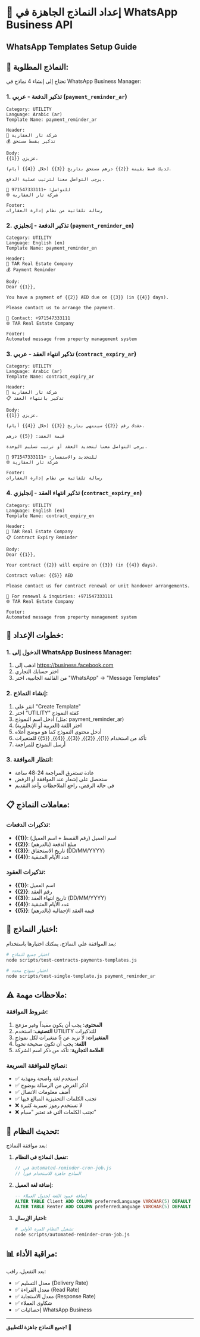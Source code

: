 # 📱 إعداد النماذج الجاهزة في WhatsApp Business API
## WhatsApp Templates Setup Guide

## 🎯 النماذج المطلوبة:

تحتاج إلى إنشاء 4 نماذج في WhatsApp Business Manager:

### 1. تذكير الدفعة - عربي (`payment_reminder_ar`)
```
Category: UTILITY
Language: Arabic (ar)
Template Name: payment_reminder_ar

Header: 
🏢 شركة تار العقارية
💰 تذكير بقسط مستحق

Body:
عزيزي {{1}}،

لديك قسط بقيمة {{2}} درهم مستحق بتاريخ {{3}} (خلال {{4}} أيام).

يرجى التواصل معنا لترتيب عملية الدفع.

📱 للتواصل: +971547333111
🌐 شركة تار العقارية

Footer:
رسالة تلقائية من نظام إدارة العقارات
```

### 2. تذكير الدفعة - إنجليزي (`payment_reminder_en`)
```
Category: UTILITY
Language: English (en)
Template Name: payment_reminder_en

Header:
🏢 TAR Real Estate Company
💰 Payment Reminder

Body:
Dear {{1}},

You have a payment of {{2}} AED due on {{3}} (in {{4}} days).

Please contact us to arrange the payment.

📱 Contact: +971547333111
🌐 TAR Real Estate Company

Footer:
Automated message from property management system
```

### 3. تذكير انتهاء العقد - عربي (`contract_expiry_ar`)
```
Category: UTILITY
Language: Arabic (ar)
Template Name: contract_expiry_ar

Header:
🏢 شركة تار العقارية
📋 تذكير بانتهاء العقد

Body:
عزيزي {{1}}،

عقدك رقم {{2}} سينتهي بتاريخ {{3}} (خلال {{4}} أيام).

قيمة العقد: {{5}} درهم

يرجى التواصل معنا لتجديد العقد أو ترتيب تسليم الوحدة.

📱 للتجديد والاستفسار: +971547333111
🌐 شركة تار العقارية

Footer:
رسالة تلقائية من نظام إدارة العقارات
```

### 4. تذكير انتهاء العقد - إنجليزي (`contract_expiry_en`)
```
Category: UTILITY
Language: English (en)
Template Name: contract_expiry_en

Header:
🏢 TAR Real Estate Company
📋 Contract Expiry Reminder

Body:
Dear {{1}},

Your contract {{2}} will expire on {{3}} (in {{4}} days).

Contract value: {{5}} AED

Please contact us for contract renewal or unit handover arrangements.

📱 For renewal & inquiries: +971547333111
🌐 TAR Real Estate Company

Footer:
Automated message from property management system
```

## 🔧 خطوات الإعداد:

### 1. الدخول إلى WhatsApp Business Manager:
1. اذهب إلى https://business.facebook.com
2. اختر حسابك التجاري
3. من القائمة الجانبية، اختر "WhatsApp" → "Message Templates"

### 2. إنشاء النماذج:
1. انقر على "Create Template"
2. اختر "UTILITY" كفئة النموذج
3. أدخل اسم النموذج (مثل: payment_reminder_ar)
4. اختر اللغة (العربية أو الإنجليزية)
5. أدخل محتوى النموذج كما هو موضح أعلاه
6. تأكد من استخدام {{1}}, {{2}}, {{3}}, {{4}}, {{5}} للمتغيرات
7. أرسل النموذج للمراجعة

### 3. انتظار الموافقة:
- عادة تستغرق المراجعة 24-48 ساعة
- ستحصل على إشعار عند الموافقة أو الرفض
- في حالة الرفض، راجع الملاحظات وأعد التقديم

## 📋 معاملات النماذج:

### تذكيرات الدفعات:
- **{{1}}**: اسم العميل (رقم القسط + اسم العميل)
- **{{2}}**: مبلغ الدفعة (بالدرهم)
- **{{3}}**: تاريخ الاستحقاق (DD/MM/YYYY)
- **{{4}}**: عدد الأيام المتبقية

### تذكيرات العقود:
- **{{1}}**: اسم العميل
- **{{2}}**: رقم العقد
- **{{3}}**: تاريخ انتهاء العقد (DD/MM/YYYY)
- **{{4}}**: عدد الأيام المتبقية
- **{{5}}**: قيمة العقد الإجمالية (بالدرهم)

## 🧪 اختبار النماذج:

بعد الموافقة على النماذج، يمكنك اختبارها باستخدام:

```bash
# اختبار جميع النماذج
node scripts/test-contracts-payments-templates.js

# اختبار نموذج محدد
node scripts/test-single-template.js payment_reminder_ar
```

## ⚠️ ملاحظات مهمة:

### شروط الموافقة:
1. **المحتوى**: يجب أن يكون مفيداً وغير مزعج
2. **التصنيف**: استخدم UTILITY للتذكيرات
3. **المتغيرات**: لا تزيد عن 5 متغيرات لكل نموذج
4. **اللغة**: يجب أن تكون صحيحة نحوياً
5. **العلامة التجارية**: تأكد من ذكر اسم الشركة

### نصائح للموافقة السريعة:
- ✅ استخدم لغة واضحة ومهذبة
- ✅ اذكر الغرض من الرسالة بوضوح
- ✅ أضف معلومات الاتصال
- ✅ تجنب الكلمات التحفيزية المبالغ فيها
- ❌ لا تستخدم رموز تعبيرية كثيرة
- ❌ تجنب الكلمات التي قد تعتبر "سبام"

## 🔄 تحديث النظام:

بعد موافقة النماذج:

1. **تفعيل النماذج في النظام:**
   ```javascript
   // في automated-reminder-cron-job.js
   // النماذج جاهزة للاستخدام فوراً
   ```

2. **إضافة لغة العميل:**
   ```sql
   -- إضافة عمود اللغة لجدول العملاء
   ALTER TABLE Client ADD COLUMN preferredLanguage VARCHAR(5) DEFAULT 'ar';
   ALTER TABLE Renter ADD COLUMN preferredLanguage VARCHAR(5) DEFAULT 'ar';
   ```

3. **اختبار الإرسال:**
   ```bash
   # تشغيل النظام للمرة الأولى
   node scripts/automated-reminder-cron-job.js
   ```

## 📊 مراقبة الأداء:

بعد التفعيل، راقب:
- ✅ معدل التسليم (Delivery Rate)
- ✅ معدل القراءة (Read Rate)  
- ✅ معدل الاستجابة (Response Rate)
- ✅ شكاوى العملاء
- ✅ إحصائيات WhatsApp Business

---

**جميع النماذج جاهزة للتطبيق! 🚀**
